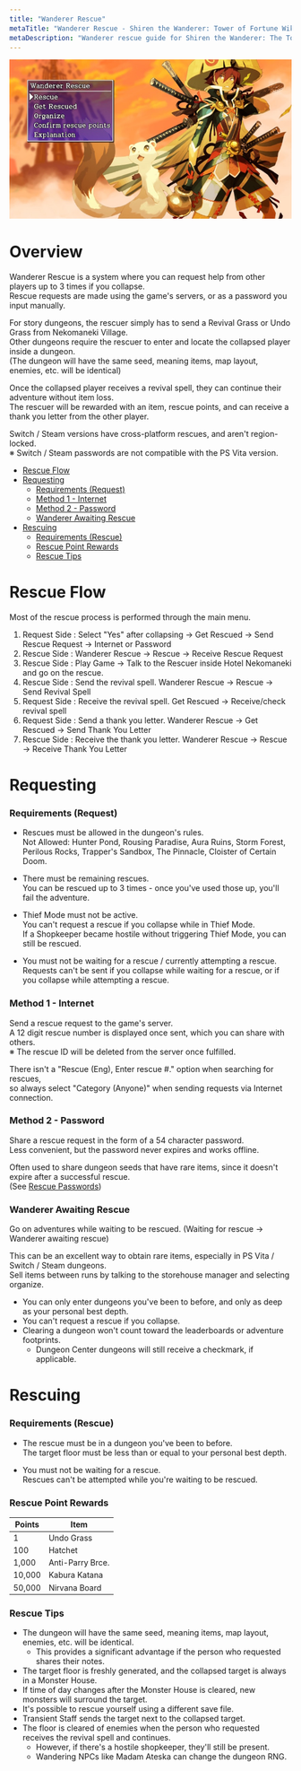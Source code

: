 ```yaml
---
title: "Wanderer Rescue"
metaTitle: "Wanderer Rescue - Shiren the Wanderer: Tower of Fortune Wiki"
metaDescription: "Wanderer rescue guide for Shiren the Wanderer: The Tower of Fortune and the Dice of Fate."
---
```


<div class="pageTopImage screenshot">
  <img src="../images/other/wanderer_rescue.jpg"/>
</div>

# Overview

Wanderer Rescue is a system where you can request help from other players up to 3 times if you collapse.<br/>
Rescue requests are made using the game's servers, or as a password you input manually.

For story dungeons, the rescuer simply has to send a Revival Grass or Undo Grass from Nekomaneki Village.<br/>
Other dungeons require the rescuer to enter and locate the collapsed player inside a dungeon.<br/>
(The dungeon will have the same seed, meaning items, map layout, enemies, etc. will be identical)

Once the collapsed player receives a revival spell, they can continue their adventure without item loss.<br/>
The rescuer will be rewarded with an item, rescue points, and can receive a thank you letter from the other player.

Switch / Steam versions have cross-platform rescues, and aren't region-locked.<br/>
※ Switch / Steam passwords are not compatible with the PS Vita version.

<ul class="quickLinksUL">
  <li><a href="#rescue-flow">Rescue Flow</a></li>
  <li><a href="#requesting">Requesting</a>
    <ul>
      <li><a href="#requirements-(request)">Requirements (Request)</a></li>
      <li><a href="#method-1---internet">Method 1 - Internet</a></li>
      <li><a href="#method-2---password">Method 2 - Password</a></li>
      <li><a href="#wanderer-awaiting-rescue">Wanderer Awaiting Rescue</a></li>
    </ul>
  </li>
  <li><a href="#rescuing">Rescuing</a>
    <ul>
      <li><a href="#requirements-(rescue)">Requirements (Rescue)</a></li>
      <li><a href="#rescue-point-rewards">Rescue Point Rewards</a></li>
      <li><a href="#rescue-tips">Rescue Tips</a></li>
    </ul>
  </li>
</ul>

# Rescue Flow

Most of the rescue process is performed through the main menu.

<ol>
  <li><span class="highlightBlue">Request Side</span> : Select "Yes" after collapsing → Get Rescued → Send Rescue Request → Internet or Password</li>
  <li><span class="highlightPink">Rescue Side</span> : Wanderer Rescue → Rescue → Receive Rescue Request</li>
  <li><span class="highlightPink">Rescue Side</span> : Play Game → Talk to the Rescuer inside Hotel Nekomaneki and go on the rescue.</li>
  <li><span class="highlightPink">Rescue Side</span> : Send the revival spell. Wanderer Rescue → Rescue → Send Revival Spell</li>
  <li><span class="highlightBlue">Request Side</span> : Receive the revival spell. Get Rescued → Receive/check revival spell</li>
  <li><span class="highlightBlue">Request Side</span> : Send a thank you letter. Wanderer Rescue → Get Rescued → Send Thank You Letter</li>
  <li><span class="highlightPink">Rescue Side</span> : Receive the thank you letter. Wanderer Rescue → Rescue → Receive Thank You Letter</li>
</ol>

# Requesting

### Requirements (Request)


- Rescues must be allowed in the dungeon's rules.<br/>Not Allowed: Hunter Pond, Rousing Paradise, Aura Ruins, Storm Forest,<br/>Perilous Rocks, Trapper's Sandbox, The Pinnacle, Cloister of Certain Doom.

- There must be remaining rescues.<br/>You can be rescued up to 3 times - once you've used those up, you'll fail the adventure.

- Thief Mode must not be active.<br/>You can't request a rescue if you collapse while in Thief Mode.<br/>If a Shopkeeper became hostile without triggering Thief Mode, you can still be rescued.

- You must not be waiting for a rescue / currently attempting a rescue.<br/>Requests can't be sent if you collapse while waiting for a rescue, or if you collapse while attempting a rescue.

### Method 1 - Internet

Send a rescue request to the game's server.<br/>
A 12 digit rescue number is displayed once sent, which you can share with others.<br/>
※ The rescue ID will be deleted from the server once fulfilled.

<span class="orangeText">There isn't a "Rescue (Eng), Enter rescue #." option when searching for rescues,<br/>so always select "Category (Anyone)" when sending requests via Internet connection.</span>

### Method 2 - Password

Share a rescue request in the form of a 54 character password.<br/>
Less convenient, but the password never expires and works offline.

Often used to share dungeon seeds that have rare items, since it doesn't expire after a successful rescue.<br/>
(See [Rescue Passwords](/guides/rescue-passwords))

### Wanderer Awaiting Rescue

Go on adventures while waiting to be rescued. (Waiting for rescue → Wanderer awaiting rescue)

This can be an excellent way to obtain rare items, especially in PS Vita / Switch / Steam dungeons.<br/>
Sell items between runs by talking to the storehouse manager and selecting organize.

- You can only enter dungeons you've been to before, and only as deep as your personal best depth.
- You can't request a rescue if you collapse.
- Clearing a dungeon won't count toward the leaderboards or adventure footprints.
    - Dungeon Center dungeons will still receive a checkmark, if applicable.

# Rescuing

### Requirements (Rescue)

- The rescue must be in a dungeon you've been to before.<br/>The target floor must be less than or equal to your personal best depth.

- You must not be waiting for a rescue.<br/>Rescues can't be attempted while you're waiting to be rescued.

### Rescue Point Rewards

<table class="itemDetailsTable">
  <thead>
    <tr>
      <th>Points</th>
      <th>Item</th>
    </tr>
  </thead>
  <tbody>
    <tr>
      <td>1</td>
      <td>Undo Grass</td>
    </tr>
    <tr>
      <td>100</td>
      <td>Hatchet</td>
    </tr>
    <tr>
      <td>1,000</td>
      <td>Anti-Parry Brce.</td>
    </tr>
    <tr>
      <td>10,000</td>
      <td>Kabura Katana</td>
    </tr>
    <tr>
      <td>50,000</td>
      <td>Nirvana Board</td>
    </tr>
  </tbody>
</table>

### Rescue Tips

- The dungeon will have the same seed, meaning items, map layout, enemies, etc. will be identical.
    - This provides a significant advantage if the person who requested shares their notes.
- The target floor is freshly generated, and the collapsed target is always in a Monster House.
- If time of day changes after the Monster House is cleared, new monsters will surround the target.
- It's possible to rescue yourself using a different save file.
- Transient Staff sends the target next to the collapsed target.
- The floor is cleared of enemies when the person who requested receives the revival spell and continues.
    - However, if there's a hostile shopkeeper, they'll still be present.
    - Wandering NPCs like Madam Ateska can change the dungeon RNG.

